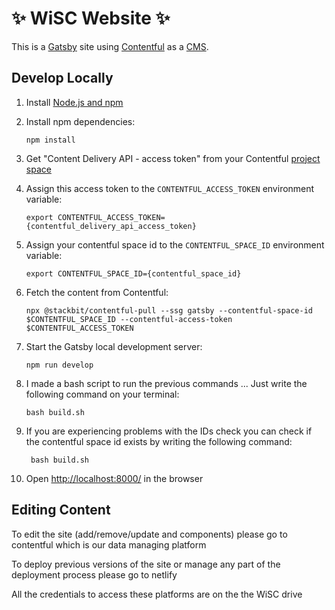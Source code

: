 # ✨ WiSC Website ✨

This is a [Gatsby](https://gatsbyjs.com) site using [Contentful](https://www.contentful.com) as a [CMS](https://en.wikipedia.org/wiki/Content_management_system).

## Develop Locally

1.  Install [Node.js and npm](https://nodejs.org/en/)

1.  Install npm dependencies:

        npm install

1.  Get "Content Delivery API - access token" from your Contentful [project space](https://app.contentful.com/spaces/2582oijtbxyu/api/keys/)

1.  Assign this access token to the `CONTENTFUL_ACCESS_TOKEN` environment variable:

        export CONTENTFUL_ACCESS_TOKEN={contentful_delivery_api_access_token}

1.  Assign your contentful space id to the `CONTENTFUL_SPACE_ID` environment variable:

        export CONTENTFUL_SPACE_ID={contentful_space_id}

1.  Fetch the content from Contentful:

        npx @stackbit/contentful-pull --ssg gatsby --contentful-space-id $CONTENTFUL_SPACE_ID --contentful-access-token $CONTENTFUL_ACCESS_TOKEN

1.  Start the Gatsby local development server:

        npm run develop


1.  I made a bash script to run the previous commands ... Just write the following command on your terminal:

        bash build.sh

1. If you are experiencing problems with the IDs check you can check if the contentful space id exists by writing the following command:

        bash build.sh

1.  Open [http://localhost:8000/](http://localhost:8000/) in the browser

## Editing Content
To edit the site (add/remove/update and components) please go to contentful which is our data managing platform

To deploy previous versions of the site or manage any part of the deployment process please go to netlify

All the credentials to access these platforms are on the the WiSC drive
